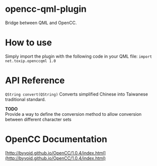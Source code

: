 # opencc-qml-plugin

Bridge between QML and OpenCC.

# How to use

Simply import the plugin with the following code in your QML file:
`import net.toxip.openccqml 1.0`

# API Reference

`QString convert(QString)`
Converts simplified Chinese into Taiwanese traditional standard.

**TODO**  
Provide a way to define the conversion method to allow conversion between different character sets

# OpenCC Documentation

[http://byvoid.github.io/OpenCC/1.0.4/index.html](http://byvoid.github.io/OpenCC/1.0.4/index.html)
